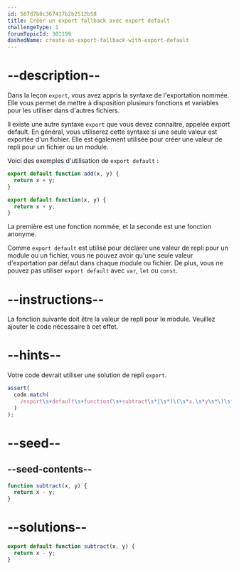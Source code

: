 ```yaml
---
id: 587d7b8c367417b2b2512b58
title: Créer un export fallback avec export default
challengeType: 1
forumTopicId: 301199
dashedName: create-an-export-fallback-with-export-default
---
```


# --description--

Dans la leçon `export`, vous avez appris la syntaxe de l'exportation nommée. Elle vous permet de mettre à disposition plusieurs fonctions et variables pour les utiliser dans d'autres fichiers.

Il existe une autre syntaxe `export` que vous devez connaître, appelée export default. En général, vous utiliserez cette syntaxe si une seule valeur est exportée d'un fichier. Elle est également utilisée pour créer une valeur de repli pour un fichier ou un module.

Voici des exemples d'utilisation de `export default` :

```js
export default function add(x, y) {
  return x + y;
}

export default function(x, y) {
  return x + y;
}
```

La première est une fonction nommée, et la seconde est une fonction anonyme.

Comme `export default` est utilisé pour déclarer une valeur de repli pour un module ou un fichier, vous ne pouvez avoir qu'une seule valeur d'exportation par défaut dans chaque module ou fichier. De plus, vous ne pouvez pas utiliser `export default` avec `var`, `let` ou `const`.

# --instructions--

La fonction suivante doit être la valeur de repli pour le module. Veuillez ajouter le code nécessaire à cet effet.

# --hints--

Votre code devrait utiliser une solution de repli `export`.

```js
assert(
  code.match(
    /export\s+default\s+function(\s+subtract\s*|\s*)\(\s*x,\s*y\s*\)\s*{/g
  )
);
```

# --seed--

## --seed-contents--

```js
function subtract(x, y) {
  return x - y;
}
```

# --solutions--

```js
export default function subtract(x, y) {
  return x - y;
}
```

